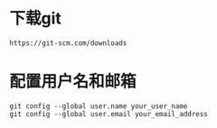 # 下载git

```
https://git-scm.com/downloads
```

# 配置用户名和邮箱

```
git config --global user.name your_user_name
git config --global user.email your_email_address

```
